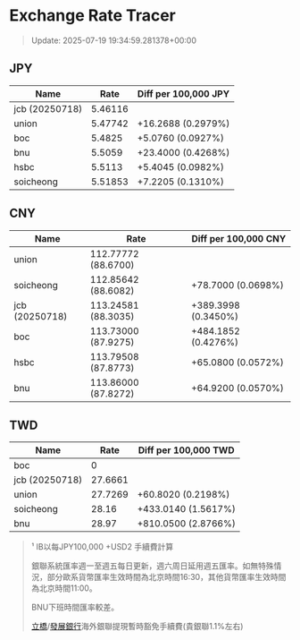 # Exchange Rate Tracer

> Update: 2025-07-19 19:34:59.281378+00:00

## JPY

| Name           |    Rate | Diff per 100,000 JPY   |
|----------------|---------|------------------------|
| jcb (20250718) | 5.46116 |                        |
| union          | 5.47742 | +16.2688 (0.2979%)     |
| boc            | 5.4825  | +5.0760 (0.0927%)      |
| bnu            | 5.5059  | +23.4000 (0.4268%)     |
| hsbc           | 5.5113  | +5.4045 (0.0982%)      |
| soicheong      | 5.51853 | +7.2205 (0.1310%)      |

## CNY

| Name           | Rate                | Diff per 100,000 CNY   |
|----------------|---------------------|------------------------|
| union          | 112.77772	(88.6700) |                        |
| soicheong      | 112.85642	(88.6082) | +78.7000 (0.0698%)     |
| jcb (20250718) | 113.24581	(88.3035) | +389.3998 (0.3450%)    |
| boc            | 113.73000	(87.9275) | +484.1852 (0.4276%)    |
| hsbc           | 113.79508	(87.8773) | +65.0800 (0.0572%)     |
| bnu            | 113.86000	(87.8272) | +64.9200 (0.0570%)     |

## TWD

| Name           |    Rate | Diff per 100,000 TWD   |
|----------------|---------|------------------------|
| boc            |  0      |                        |
| jcb (20250718) | 27.6661 |                        |
| union          | 27.7269 | +60.8020 (0.2198%)     |
| soicheong      | 28.16   | +433.0140 (1.5617%)    |
| bnu            | 28.97   | +810.0500 (2.8766%)    |


> ¹ IB以每JPY100,000 +USD2 手續費計算
>
> 銀聯系統匯率週一至週五每日更新，週六周日延用週五匯率。如無特殊情況，部分歐系貨幣匯率生效時間為北京時間16:30，其他貨幣匯率生效時間為北京時間11:00。
>
> BNU下班時間匯率較差。
>
> [立橋](https://www.wlbank.com.mo/uploads/ueditor/file/20181211/1544536513900230.pdf)/[發展銀行](https://www.mdb.com.mo/Service_Charges_20230728.pdf)海外銀聯提現暫時豁免手續費(貴銀聯1.1%左右)


